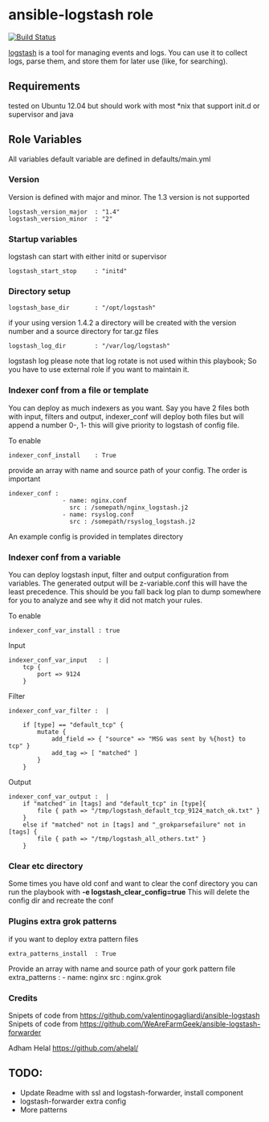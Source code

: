 ansible-logstash role
=====================
[![Build Status](https://travis-ci.org/yetu/ansible-logstash.svg?branch=master)](https://travis-ci.org/yetu/ansible-logstash)

[logstash](http://http://logstash.net/) is a tool for managing events and logs. You can use it to collect logs, parse them, and store them for later use (like, for searching).

Requirements
------------
tested on Ubuntu 12.04 but should work with most *nix that support init.d or supervisor and java 

Role Variables
--------------

All variables default variable are defined in defaults/main.yml

### Version
Version is defined with major and minor. The 1.3 version is not supported

	logstash_version_major  : "1.4"
	logstash_version_minor  : "2"

### Startup variables
logstash can start with either initd or supervisor

	logstash_start_stop     : "initd" 

### Directory setup
	logstash_base_dir       : "/opt/logstash"

if your using version 1.4.2 a directory will be created with the version number and a source directory for tar.gz files

	logstash_log_dir        : "/var/log/logstash"	

logstash log please note that log rotate is not used within this playbook; So you have to use external role if you want to maintain it.

### Indexer conf from a file or template

You can deploy as much indexers as you want. Say you have 2 files both with input, filters and output, indexer_conf will deploy both files but will append a number 0-, 1- this will give priority to logstash of config file. 

To enable 
	
	indexer_conf_install    : True

provide an array with name and source path of your config. The order is important 

	indexer_conf :
                   - name: nginx.conf
                     src : /somepath/nginx_logstash.j2
                   - name: rsyslog.conf
                     src : /somepath/rsyslog_logstash.j2                     

An example config is provided in templates directory

### Indexer conf from a variable 
You can deploy logstash input, filter and output configuration from variables. The generated output will be z-variable.conf this will have the least precedence. This should be you fall back log plan to dump somewhere for you to analyze and see why it did not match your rules.

To enable

	indexer_conf_var_install : true

Input 
	
	indexer_conf_var_input   : |
	    tcp { 
	        port => 9124
	    }    

Filter

	indexer_conf_var_filter :  |

	    if [type] == "default_tcp" {
	        mutate {
	            add_field => { "source" => "MSG was sent by %{host} to tcp" }
	            add_tag => [ "matched" ]
	        }
	    }
Output 

	indexer_conf_var_output :  |
	    if "matched" in [tags] and "default_tcp" in [type]{
	        file { path => "/tmp/logstash_default_tcp_9124_match_ok.txt" }
	    } 
	    else if "matched" not in [tags] and "_grokparsefailure" not in [tags] {
	        file { path => "/tmp/logstash_all_others.txt" }
	    } 

### Clear etc directory
Some times you have old conf and want to clear the conf directory you can run the playbook with **-e logstash_clear_config=true** This will delete the config dir and recreate the conf

### Plugins extra grok patterns
if you want to deploy extra pattern files 

	extra_patterns_install  : True

Provide an array with name and source path of your gork pattern file
	extra_patterns  :
                       - name: nginx
                         src : nginx.grok

### Credits
Snipets of code from https://github.com/valentinogagliardi/ansible-logstash
Snipets of code from https://github.com/WeAreFarmGeek/ansible-logstash-forwarder

Adham Helal https://github.com/ahelal/

## TODO:
* Update Readme with ssl and logstash-forwarder, install component
* logstash-forwarder extra config
* More patterns
